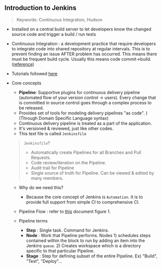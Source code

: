## Introduction to Jenkins

> Keywords:
 Continuous Integration, Hudson

 * Installed on a central build server to let developers know the changed source code and trigger a build / run tests

 * Continuous Integration : a development practice that require developers to integrate code into shared repository at regular intervals. This is to prevent finding an issue AFTER problem has occurred. This means there must be frequent build cycle. Usually this means code commit->build.
 ([reference](https://www.tutorialspoint.com/jenkins/jenkins_overview.htm))

* Tutorials followed [here](https://www.tutorialspoint.com/jenkins/jenkins_maven_setup.htm)

* Core concepts
    - **Pipeline**: Supportive plugins for continuous delivery pipeline (automated flow of your version control -> users). Every change that is committed in source control goes through a complex process to be released.
    - Provides set of tools for modeling delivery pipelines "as code". )(Through Domain Specific Language syntax)
    - Continuous delivery pipeline is treated as a part of the application.
    - It's versioned & reviewed, just like other codes.
    - This text file is called `Jenkinsfile`

    > `Jenkinsfile`?
    > - Automatically create Pipelines for all Branches and Pull Requests.
    > - Code review/iteration on the Pipeline.
    > - Audit trail for Pipeline
    > - Single source of truth for Pipeline. Can be viewed & edited by many members.

    - Why do we need this?
        - Because the core concept of Jenkins is `Automation`. It is to provide full support from simple CI to comprehensive CI.

    - Pipeline Flow : refer to [this](https://jenkins.io/user-handbook.pdf) document figure 1.

    - Pipeline terms
        - **Step** : Single task. Command for Jenkins.
        - **Node** : Work that Pipeline performs. Nodes 1) schedules steps contained within the block to run by adding an item into the Jenkins `queue`. 2) Creates workspace which is a directory specific to that particular Pipeline.
        - **Stage** : Step for defining subset of the entire Pipeline. Ex) "Build", "Test", "Deploy"...
